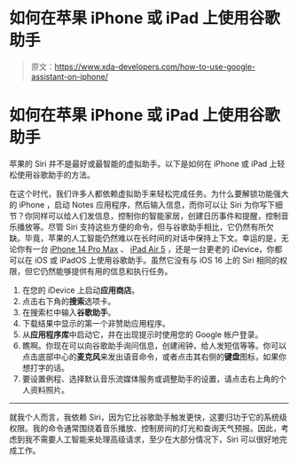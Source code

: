 # 如何在苹果 iPhone 或 iPad 上使用谷歌助手

> 原文：<https://www.xda-developers.com/how-to-use-google-assistant-on-iphone/>

# 如何在苹果 iPhone 或 iPad 上使用谷歌助手

苹果的 Siri 并不是最好或最智能的虚拟助手。以下是如何在 iPhone 或 iPad 上轻松使用谷歌助手的方法。

在这个时代，我们许多人都依赖虚拟助手来轻松完成任务。为什么要解锁功能强大的 iPhone ，启动 Notes 应用程序，然后输入信息，而你可以让 Siri 为你写下细节？你同样可以给人们发信息，控制你的智能家居，创建日历事件和提醒，控制音乐播放等。尽管 Siri 支持这些方便的命令，但与谷歌助手相比，它仍然有所欠缺。毕竟，苹果的人工智能仍然难以在长时间的对话中保持上下文。幸运的是，无论你有一台 [iPhone 14 Pro Max](https://www.xda-developers.com/apple-iphone-14-pro-max-review/) 、 [iPad Air 5](https://www.xda-developers.com/apple-ipad-air-5-review/) ，还是一台更老的 iDevice，你都可以在 iOS 或 iPadOS 上使用谷歌助手。虽然它没有与 iOS 16 上的 Siri 相同的权限，但它仍然能够提供有用的信息和执行任务。

1.  在您的 iDevice 上启动**应用商店**。
2.  点击右下角的**搜索**选项卡。
3.  在搜索栏中输入**谷歌助手**。
4.  下载结果中显示的第一个非赞助应用程序。
5.  从**应用程序库**中启动它，并在出现提示时使用您的 Google 帐户登录。
6.  瞧啊。你现在可以向谷歌助手询问信息，创建闹钟，给人发短信等等。你可以点击底部中心的**麦克风**来发出语音命令，或者点击其右侧的**键盘**图标，如果你想打字的话。
7.  要设置例程、选择默认音乐流媒体服务或调整助手的设置，请点击右上角的个人资料照片。

* * *

就我个人而言，我依赖 Siri，因为它比谷歌助手触发更快，这要归功于它的系统级权限。我的命令通常围绕着音乐播放、控制房间的灯光和查询天气预报。因此，考虑到我不需要人工智能来处理高级请求，至少在大部分情况下，Siri 可以很好地完成工作。